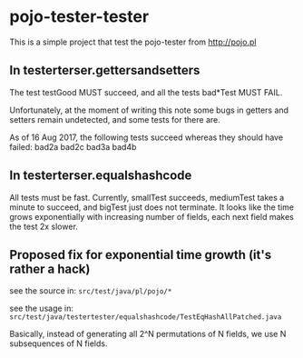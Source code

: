 # pojo-tester-tester

This is a simple project that test the pojo-tester from http://pojo.pl

## In testerterser.gettersandsetters ##

The test testGood MUST succeed, and all the tests bad*Test MUST FAIL.

Unfortunately, at the moment of writing this note some bugs in getters 
and setters remain undetected, and some tests for there are.

As of 16 Aug 2017, the following tests succeed whereas they should have failed:
bad2a
bad2c
bad3a
bad4b

## In testerterser.equalshashcode ##

All tests must be fast.
Currently, smallTest succeeds, mediumTest takes a minute to succeed, and bigTest
just does not terminate. It looks like the time grows exponentially with increasing
number of fields, each next field makes the test 2x slower.



## Proposed fix for exponential time growth (it's rather a hack) ##

see the source in: `src/test/java/pl/pojo/*`

see the usage in: `src/test/java/testertester/equalshashcode/TestEqHashAllPatched.java`

Basically, instead of generating all 2^N permutations of N fields, we use N subsequences
of N fields.
